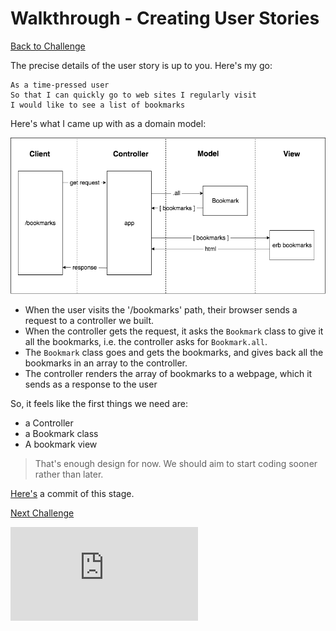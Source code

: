 # Walkthrough - Creating User Stories

[Back to Challenge](../01_creating_user_stories.md)

The precise details of the user story is up to you. Here's my go:

```
As a time-pressed user
So that I can quickly go to web sites I regularly visit
I would like to see a list of bookmarks
```

Here's what I came up with as a domain model:

![Bookmark Manager domain model](../images/bookmark_manager_1.png)

- When the user visits the '/bookmarks' path, their browser sends a request to a controller we built.
- When the controller gets the request, it asks the `Bookmark` class to give it all the bookmarks, i.e. the controller asks for `Bookmark.all`.
- The `Bookmark` class goes and gets the bookmarks, and gives back all the bookmarks in an array to the controller.
- The controller renders the array of bookmarks to a webpage, which it sends as a response to the user

So, it feels like the first things we need are:
 - a Controller
 - a Bookmark class
 - A bookmark view

> That's enough design for now. We should aim to start coding sooner rather than later.

[Here's](https://github.com/soph-g/bookmark-manager-example/commit/78e6f02cedbffe9479f4f81f15ab135d68b3f95c) a commit of this stage.

[Next Challenge](../02_setting_up_a_web_project.md)


![Tracking pixel](https://githubanalytics.herokuapp.com/course/bookmark_manager/walkthroughs/01.md)
